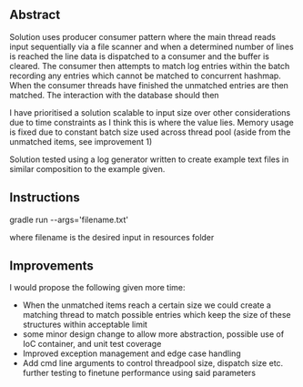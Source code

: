 Abstract
-

Solution uses producer consumer pattern where the main thread reads input sequentially via a file scanner and when a determined number of lines is reached the line data is dispatched to a consumer and the buffer is cleared. The consumer then attempts to match log entries within the batch recording any entries which cannot be matched to concurrent hashmap. When the consumer threads have finished the unmatched entries are then matched. The interaction with the database should then

I have prioritised a solution scalable to input size over other considerations due to time constraints as I think this is where the value lies. Memory usage is fixed due to constant batch size used across thread pool (aside from the unmatched items, see improvement 1)

Solution tested using a log generator written to create example text files in similar composition to the example given. 

Instructions
-
gradle run --args='filename.txt'

where filename is the desired input in resources folder


Improvements
-
I would propose the following given more time:
- When the unmatched items reach a certain size we could create a matching thread to match possible entries which keep the size of these structures within acceptable limit
- some minor design change to allow more abstraction, possible use of IoC container, and unit test coverage
- Improved exception management and edge case handling
- Add cmd line arguments to control threadpool size, dispatch size etc. further testing to finetune performance using said parameters

